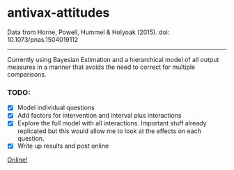 # antivax-attitudes
Data from Horne, Powell, Hummel &amp; Holyoak (2015). doi: 10.1073/pnas.1504019112

***

Currently using Bayesian Estimation and a hierarchical model of all output measures in a manner that avoids the need to correct for multiple comparisons.

### TODO:

- [x] Model individual questions
- [x] Add factors for intervention and interval plus interactions
- [x] Explore the full model with all interactions. Important stuff already replicated but this would allow me to look at the effects on each question.
- [x] Write up results and post online

[Online!](http://eamoncaddigan.net/psych/bayes/2015/09/03/antivax-attitudes/)
